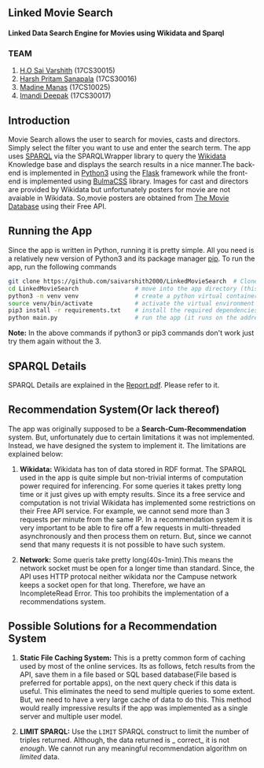 ## Linked Movie Search
#### Linked Data Search Engine for Movies using Wikidata and Sparql  

### TEAM
1. [H.O Sai Varshith](http://cse.iitkgp.ac.in/~honsv/) (17CS30015)
2. [Harsh Pritam Sanapala](https://cse.iitkgp.ac.in/~harshps/) (17CS30016)
3. [Madine Manas](https://cse.iitkgp.ac.in/~madinem/) (17CS10025)
4. [Imandi Deepak](http://cse.iitkgp.ac.in/~imandid/) (17CS30017)

## Introduction
Movie Search allows the user to search for movies, casts and directors. Simply select the filter
you want to use and enter the search term. The app uses [SPARQL](https://www.w3.org/TR/rdf-sparql-query/) via the SPARQLWrapper library to query the [Wikidata](https://www.wikidata.org/wiki/Wikidata:Main_Page) Knowledge base and displays the search results in a nice manner.The back-end is implemented in [Python3](https://www.python.org/download/releases/3.0/) using the [Flask](https://www.palletsprojects.com/p/flask/) framework while the front-end is implemented using [BulmaCSS](https://bulma.io/) library. Images for cast and directors are provided by Wikidata but unfortunately posters for movie are not avaiable in Wikidata. So,movie posters are obtained from [The Movie Database](https://www.themoviedb.org/) using their Free API. 

## Running the App
Since the app is written in Python, running it is pretty simple. All you need is a relatively new version of Python3 and its package
manager [pip](https://pip.pypa.io/en/stable/). To run the app, run the following commands  
```bash
git clone https://github.com/saivarshith2000/LinkedMovieSearch  # Clone this repository
cd LinkedMovieSearch                # move into the app directory (this directory contains main.py)
python3 -m venv venv                # create a python virtual container for the app
source venv/bin/activate            # activate the virtual environment
pip3 install -r requirements.txt    # install the required dependencies in this container
python main.py                      # run the app (it runs on the address http://127.0.0.1:5000/)
```
**Note:** In the above commands if python3 or pip3 commands don't work just try them again without the 3.

## SPARQL Details
SPARQL Details are explained in the [Report.pdf](#). Please refer to it.

## Recommendation System(Or lack thereof)
The app was originally supposed to be a **Search-Cum-Recommendation** system. But, unfortunately due to certain limitations it was not implemented. Instead, we have designed the system to implement it. The limitations are explained below:  
1. **Wikidata:** Wikidata has ton of data stored in RDF format. The SPARQL used in the app is quite simple but non-trivial interms of computation power required for inferencing. For some queries it takes pretty long time or it just gives up with empty results. Since its a free service and computation is not trivial Wikidata has implemented some restrictions on their Free API service. For example, we cannot send more than 3 requests per minute from the same IP. In a recommendation system it is very important to be able to fire off a few requests in multi-threaded asynchronously and then process them on return. But, since we cannot send that many requests it is not possible to have such system.
   
2. **Network:** Some queris take pretty long(40s-1min).This means the network socket must be open for a longer time than standard. Since, the API uses HTTP protocal neither wikidata nor the Campuse network keeps a socket open for that long. Therefore, we have an IncompleteRead Error. This too prohibits the implementation of a recommendations system.

## Possible Solutions for a Recommendation System
1. **Static File Caching System:** This is a pretty common form of caching used by most of the online services. Its as follows, fetch results from the API, save them in a file based or SQL based database(File based is preferred for portable apps), on the next query check if this data is useful. This eliminates the need to send multiple queries to some extent. But, we need to have a very large cache of data to do this. This method would really impressive results if the app was implemented as a single server and multiple user model.

2. **LIMIT SPARQL:** Use the `LIMIT` SPARQL construct to limit the number of triples returned. Although, the data returned is _ correct_ it is not _enough_. We cannot run any meaningful recommendation algorithm on _limited_ data.